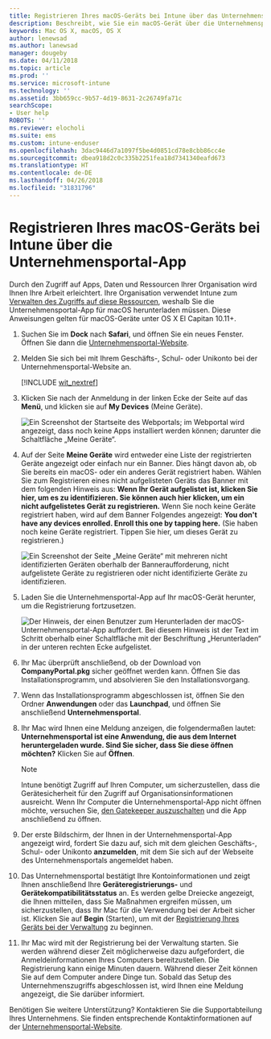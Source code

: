 ```yaml
---
title: Registrieren Ihres macOS-Geräts bei Intune über das Unternehmensportal | Microsoft-Dokumentation
description: Beschreibt, wie Sie ein macOS-Gerät über die Unternehmensportal-App bei Intune registrieren
keywords: Mac OS X, macOS, OS X
author: lenewsad
ms.author: lanewsad
manager: dougeby
ms.date: 04/11/2018
ms.topic: article
ms.prod: ''
ms.service: microsoft-intune
ms.technology: ''
ms.assetid: 3bb659cc-9b57-4d19-8631-2c26749fa71c
searchScope:
- User help
ROBOTS: ''
ms.reviewer: elocholi
ms.suite: ems
ms.custom: intune-enduser
ms.openlocfilehash: 3dac9446d7a1097f5be4d0851cd78e8cbb86cc4e
ms.sourcegitcommit: dbea918d2c0c335b2251fea18d7341340eafd673
ms.translationtype: HT
ms.contentlocale: de-DE
ms.lasthandoff: 04/26/2018
ms.locfileid: "31831796"
---
```

# <a name="enroll-your-macos-device-in-intune-with-the-company-portal-app"></a>Registrieren Ihres macOS-Geräts bei Intune über die Unternehmensportal-App

Durch den Zugriff auf Apps, Daten und Ressourcen Ihrer Organisation wird Ihnen Ihre Arbeit erleichtert. Ihre Organisation verwendet Intune zum [Verwalten des Zugriffs auf diese Ressourcen](what-happens-if-you-install-the-Company-Portal-app-and-enroll-your-device-in-intune-macos.md), weshalb Sie die Unternehmensportal-App für macOS herunterladen müssen. Diese Anweisungen gelten für macOS-Geräte unter OS X El Capitan 10.11+.


1. Suchen Sie im __Dock__ nach __Safari__, und öffnen Sie ein neues Fenster. Öffnen Sie dann die [Unternehmensportal-Website](https://portal.manage.microsoft.com).

2. Melden Sie sich bei mit Ihrem Geschäfts-, Schul- oder Unikonto bei der Unternehmensportal-Website an.

   [!INCLUDE [wit_nextref](includes/end-user-password-guidance.md)]


3. Klicken Sie nach der Anmeldung in der linken Ecke der Seite auf das **Menü**, und klicken sie auf **My Devices** (Meine Geräte).

   ![Ein Screenshot der Startseite des Webportals; im Webportal wird angezeigt, dass noch keine Apps installiert werden können; darunter die Schaltfläche „Meine Geräte“.](./media/macOS_enroll_001_landing_page.png)

4. Auf der Seite __Meine Geräte__ wird entweder eine Liste der registrierten Geräte angezeigt oder einfach nur ein Banner. Dies hängt davon ab, ob Sie bereits ein macOS- oder ein anderes Gerät registriert haben. Wählen Sie zum Registrieren eines nicht aufgelisteten Geräts das Banner mit dem folgenden Hinweis aus: __Wenn Ihr Gerät aufgelistet ist, klicken Sie hier, um es zu identifizieren. Sie können auch hier klicken, um ein nicht aufgelistetes Gerät zu registrieren.__ Wenn Sie noch keine Geräte registriert haben, wird auf dem Banner Folgendes angezeigt: **You don't have any devices enrolled. Enroll this one by tapping here.** (Sie haben noch keine Geräte registriert. Tippen Sie hier, um dieses Gerät zu registrieren.)

    ![Ein Screenshot der Seite „Meine Geräte“ mit mehreren nicht identifizierten Geräten oberhalb der Banneraufforderung, nicht aufgelistete Geräte zu registrieren oder nicht identifizierte Geräte zu identifizieren.](./media/macOS_enroll_002_tap_here_banner.png)

5. Laden Sie die Unternehmensportal-App auf Ihr macOS-Gerät herunter, um die Registrierung fortzusetzen.

    ![Der Hinweis, der einen Benutzer zum Herunterladen der macOS-Unternehmensportal-App auffordert. Bei diesem Hinweis ist der Text im Schritt oberhalb einer Schaltfläche mit der Beschriftung „Herunterladen“ in der unteren rechten Ecke aufgelistet.](./media/macOS_enroll_IWP_CP_app_notice.png)

6. Ihr Mac überprüft anschließend, ob der Download von **CompanyPortal.pkg** sicher geöffnet werden kann. Öffnen Sie das Installationsprogramm, und absolvieren Sie den Installationsvorgang.

7. Wenn das Installationsprogramm abgeschlossen ist, öffnen Sie den Ordner **Anwendungen** oder das **Launchpad**, und öffnen Sie anschließend **Unternehmensportal**.

8. Ihr Mac wird Ihnen eine Meldung anzeigen, die folgendermaßen lautet: **Unternehmensportal ist eine Anwendung, die aus dem Internet heruntergeladen wurde. Sind Sie sicher, dass Sie diese öffnen möchten?** Klicken Sie auf **Öffnen**.

   > [!NOTE]
   > Intune benötigt Zugriff auf Ihren Computer, um sicherzustellen, dass die Gerätesicherheit für den Zugriff auf Organisationsinformationen ausreicht. Wenn Ihr Computer die Unternehmensportal-App nicht öffnen möchte, versuchen Sie, [den Gatekeeper auszuschalten](https://support.apple.com/HT202491) und die App anschließend zu öffnen.

9. Der erste Bildschirm, der Ihnen in der Unternehmensportal-App angezeigt wird, fordert Sie dazu auf, sich mit dem gleichen Geschäfts-, Schul- oder Unikonto **anzumelden**, mit dem Sie sich auf der Webseite des Unternehmensportals angemeldet haben.

10. Das Unternehmensportal bestätigt Ihre Kontoinformationen und zeigt Ihnen anschließend Ihre **Geräteregistrierungs-** und **Gerätekompatibilitätsstatus** an. Es werden gelbe Dreiecke angezeigt, die Ihnen mitteilen, dass Sie Maßnahmen ergreifen müssen, um sicherzustellen, dass Ihr Mac für die Verwendung bei der Arbeit sicher ist. Klicken Sie auf **Begin** (Starten), um mit der [Registrierung Ihres Geräts bei der Verwaltung](what-info-can-your-company-see-when-you-enroll-your-device-in-intune.md) zu beginnen.

11. Ihr Mac wird mit der Registrierung bei der Verwaltung starten. Sie werden während dieser Zeit möglicherweise dazu aufgefordert, die Anmeldeinformationen Ihres Computers bereitzustellen. Die Registrierung kann einige Minuten dauern. Während dieser Zeit können Sie auf dem Computer andere Dinge tun. Sobald das Setup des Unternehmenszugriffs abgeschlossen ist, wird Ihnen eine Meldung angezeigt, die Sie darüber informiert.

Benötigen Sie weitere Unterstützung? Kontaktieren Sie die Supportabteilung Ihres Unternehmens. Sie finden entsprechende Kontaktinformationen auf der [Unternehmensportal-Website](https://portal.manage.microsoft.com#HelpDeskDialog).
